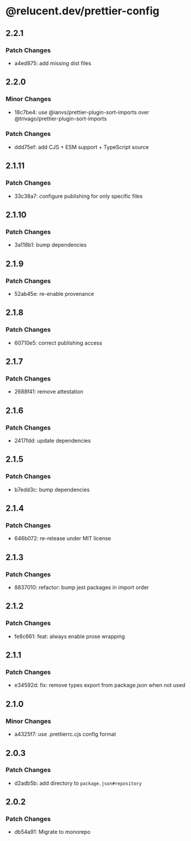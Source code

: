 # @relucent.dev/prettier-config

## 2.2.1

### Patch Changes

- a4ed875: add missing dist files

## 2.2.0

### Minor Changes

- 18c7be4: use @ianvs/prettier-plugin-sort-imports over
  @trivago/prettier-plugin-sort-imports

### Patch Changes

- ddd75ef: add CJS + ESM support + TypeScript source

## 2.1.11

### Patch Changes

- 33c38a7: configure publishing for only specific files

## 2.1.10

### Patch Changes

- 3a118b1: bump dependencies

## 2.1.9

### Patch Changes

- 52ab45e: re-enable provenance

## 2.1.8

### Patch Changes

- 60710e5: correct publishing access

## 2.1.7

### Patch Changes

- 2688f41: remove attestation

## 2.1.6

### Patch Changes

- 2417fdd: update dependencies

## 2.1.5

### Patch Changes

- b7edd3c: bump dependencies

## 2.1.4

### Patch Changes

- 646b072: re-release under MIT license

## 2.1.3

### Patch Changes

- 8837010: refactor: bump jest packages in import order

## 2.1.2

### Patch Changes

- fe8c661: feat: always enable prose wrapping

## 2.1.1

### Patch Changes

- e34592d: fix: remove types export from package.json when not used

## 2.1.0

### Minor Changes

- a4325f7: use .prettierrc.cjs config format

## 2.0.3

### Patch Changes

- d2adb5b: add directory to `package.json#repository`

## 2.0.2

### Patch Changes

- db54a91: Migrate to monorepo
